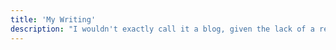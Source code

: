 ```yaml
---
title: 'My Writing'
description: "I wouldn't exactly call it a blog, given the lack of a regular posting schedule, but there are times when I put pen to paper (or fingers to keys), and the result is worth sharing. You might find something enjoyable in one of these musings."
---
```

